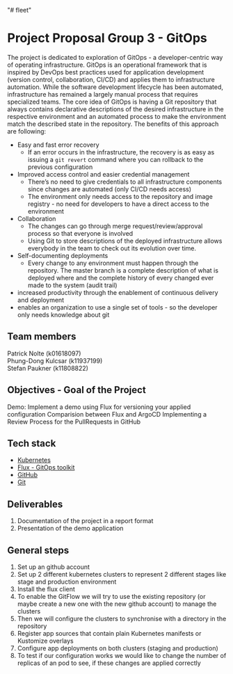 "# fleet" 
# Project Proposal Group 3 - GitOps

The project is dedicated to exploration of GitOps - a developer-centric way of operating infrastructure. GitOps is an operational framework that is inspired by DevOps best practices used for application development (version control, collaboration, CI/CD) and applies them to infrastructure automation. While the software development lifecycle has been automated, infrastructure has remained a largely manual process that requires specialized teams. The core idea of GitOps is having a Git repository that always contains declarative descriptions of the desired infrastructure in the respective environment and an automated process to make the environment match the described state in the repository. The benefits of this approach are following:
- Easy and fast error recovery
  - If an error occurs in the infrastructure, the recovery is as easy as issuing a `git revert` command where you can rollback to the previous configuration
- Improved access control and easier credential management
  - There’s no need to give credentials to all infrastructure components since changes are automated (only CI/CD needs access)
  - The environment only needs access to the repository and image registry - no need for developers to have a direct access to the environment
- Collaboration
  - The changes can go through merge request/review/approval process so that everyone is involved
  - Using Git to store descriptions of the deployed infrastructure allows everybody in the team to check out its evolution over time.
- Self-documenting deployments
  - Every change to any environment must happen through the repository. The master branch is a complete description of what is deployed where and the complete history of every changed ever made to the system (audit trail)  
- increased productivity through the enablement of continuous delivery and deployment  
- enables an organization to use a single set of tools - so the developer only needs  knowledge about git

## Team members

Patrick Nolte (k01618097)  
Phung-Dong Kulcsar (k11937199)  
Stefan Paukner (k11808822)  

## Objectives - Goal of the Project

Demo: Implement a demo using Flux for versioning your applied configuration 
Comparision between Flux and ArgoCD 
Implementing a Review Process for the PullRequests in GitHub 

## Tech stack

* [Kubernetes](https://kubernetes.io/)
* [Flux - GitOps toolkit](https://toolkit.fluxcd.io/)
* [GitHub](https://github.com/)
* [Git](https://git-scm.com/)

## Deliverables

1. Documentation of the project in a report format
2. Presentation of the demo application

## General steps

1. Set up an github account
1. Set up 2 different kubernetes clusters to represent 2 different stages like stage and production environment
1. Install the flux client
1. To enable the GitFlow we will try to use the existing repository (or maybe create a new one with the new github account) to manage the clusters
1. Then we will configure the clusters to synchronise with a directory in the repository
1. Register app sources that contain plain Kubernetes manifests or Kustomize overlays
1. Configure app deployments on both clusters (staging and production)
1. To test if our configuration works we would like to change the number of replicas of an pod to see, if these changes are applied correctly
 



